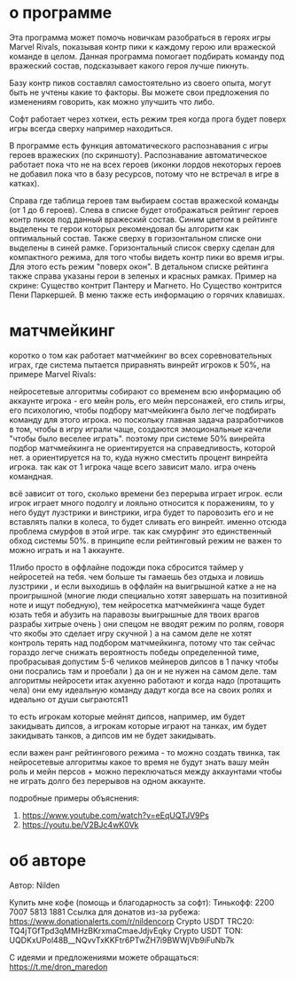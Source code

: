 # о программе
Эта программа может помочь новичкам разобраться в героях игры Marvel Rivals, показывая контр пики к каждому герою или вражеской команде в целом.
Данная программа помогает подбирать команду под вражеский состав, подсказывает какого героя лучше пикнуть. 

Базу контр пиков составлял самостоятельно из своего опыта, могут быть не учтены какие то факторы. Вы можете свои предложения по изменениям говорить, как можно улучшить что либо. 
 
Софт работает через хоткеи, есть режим трея когда прога будет поверх игры всегда сверху например находиться. 

В программе есть функция автоматического распознавания с игры героев вражеских (по скриншоту). Распознавание автоматическое работает пока что не на всех героев (иконки лордов некоторых героев не добавил пока что в базу ресурсов, потому что не встречал в игре в катках).

Справа где таблица героев там выбираем состав вражеской команды (от 1 до 6 героев). 
Слева в списке будет отображаться рейтинг героев контр пиков под данный вражеский состав. 
Синим цветом в рейтинге выделены те герои которых рекомендовал бы алгоритм как оптимальный состав. 
Также сверху в горизонтальном списке они выделены в синей рамке. Горизонтальный список сверху сделан для компактного режима, для того чтобы видеть контр пики во время игры. Для этого есть режим "поверх окон". 
В детальном списке рейтинга также справа указаны герои в зеленых и красных рамках. Пример на скрине: Существо контрит Пантеру и Магнето. Но Существо контрится Пени Паркершей. 
В меню также есть информацию о горячих клавишах.

# матчмейкинг
коротко о том как работает матчмейкинг во всех соревновательных играх, где система пытается приравнять винрейт игроков к 50%, на примере Marvel Rivals:

нейросетевые алгоритмы собирают со временем всю информацию об аккаунте игрока - его мейн роль, его мейн персонажей, его стиль игры, его психологию, чтобы подбору матчмейкинга было легче подбирать команду для этого игрока. но поскольку главная задача разработчиков в том, чтобы в игру играли чаще, создаются эмоциональные качели "чтобы было веселее играть". поэтому при системе 50% винрейта подбор матчмейкинга не ориентируется на справедливость, которой нет. а ориентируется на то, куда нужно сместить процент винрейта игрока. так как от 1 игрока чаще всего зависит мало. игра очень командная.

всё зависит от того, сколько времени без перерыва играет игрок. если игрок играет много подолгу и лояльно относится к поражениям, то у него будут лузстрики и винстрики, игра будет то паровозить его и не вставлять палки в колеса, то будет сливать его винрейт. именно отсюда проблема смурфов в этой игре. так как смурфинг это единственный обход системы 50%. в принципе если рейтинговый режим не важен то можно играть и на 1 аккаунте.

  11либо просто в оффлайне подожди пока сбросится таймер у нейросетей на тебя. чем больше ты гамаешь без отдыха и ловишь лузстрики , и если выходишь в оффлайн на выигрышной катке а не на проигрышной (многие люди специально хотят завершать на позитивной ноте и ищут победную), тем нейросетка матчмейкинга чаще будет юзать тебя и абузить на паравозы выигрышные для твоих врагов
  разрабы хитрые очень ) они спецом не вводят режим по ролям, говоря что якобы это сделает игру скучной ) а на самом деле не хотят контроль терять над подбором матчмейкинга, потому что так сейчас гораздо легче снижать вероятность победы определенной тиме, пробрасывая допустим 5-6 челиков мейнеров дипсов в 1 пачку чтобы они посрались там и проебали )
  да он и не нужен на самом деле. там алгоритмы нейросети итак ахуенно работают и когда надо (протащить чела) они ему идеальную команду дадут когда все на своих ролях и идеально от души сыграются11

то есть игрокам которые мейнят дипсов, например, им будет закидывать дипсов, а игрокам которые играют на танках, им будет закидывать танков, а дипсов им не будет закидывать.

если важен ранг рейтингового режима - то можно создать твинка, так нейросетевые алгоритмы какое то время не будут знать вашу мейн роль и мейн персов + можно переключаться между аккаунтами чтобы не играть долго без перерывов на одном аккаунте.



подробные примеры объяснения:
1. https://www.youtube.com/watch?v=eEqUQTJV9Ps
2. https://youtu.be/V2BJc4wK0Vk

# об авторе
Автор: Nilden

Купить мне кофе (помощь и благодарность за софт):
Тинькофф: 2200 7007 5813 1881
Ссылка для донатов из-за рубежа: https://www.donationalerts.com/r/nildencorp
Crypto USDT TRC20:
TQ4jTGfTpd3qMMHzBKrxmaCmaeJdjvEqky
Crypto USDT TON:
UQDKxUPol48B__NQvvTxKKFtr6PTwZH7i9BWWjVb9iFuNb7k

C идеями и предложениями можете обращаться:
https://t.me/dron_maredon



